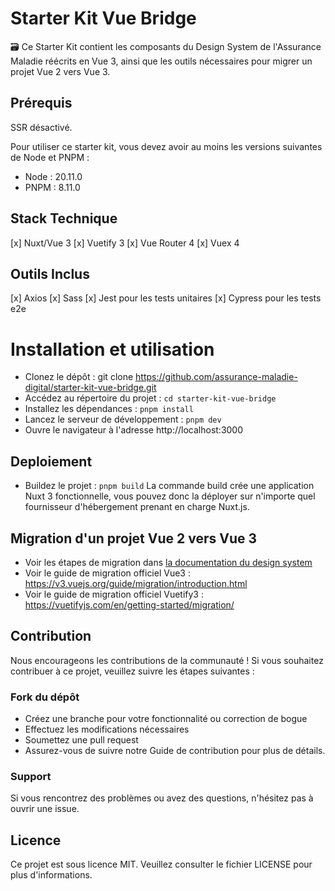 # Starter Kit Vue Bridge

🗃️ Ce Starter Kit contient les composants du Design System de l'Assurance Maladie réécrits en Vue 3, ainsi que les outils nécessaires pour migrer un projet Vue 2 vers Vue 3.

## Prérequis

SSR désactivé.

Pour utiliser ce starter kit, vous devez avoir au moins les versions suivantes de Node et PNPM :

-   Node : 20.11.0
-   PNPM : 8.11.0

## Stack Technique

[x] Nuxt/Vue 3
[x] Vuetify 3
[x] Vue Router 4
[x] Vuex 4

## Outils Inclus

[x] Axios
[x] Sass
[x] Jest pour les tests unitaires
[x] Cypress pour les tests e2e

# Installation et utilisation

-   Clonez le dépôt : git clone https://github.com/assurance-maladie-digital/starter-kit-vue-bridge.git
-   Accédez au répertoire du projet : `cd starter-kit-vue-bridge`
-   Installez les dépendances : `pnpm install`
-   Lancez le serveur de développement : `pnpm dev`
-   Ouvre le navigateur à l'adresse http://localhost:3000

## Deploiement

-   Buildez le projet : `pnpm build`
    La commande build crée une application Nuxt 3 fonctionnelle, vous pouvez donc la déployer sur n'importe quel
    fournisseur d'hébergement prenant en charge Nuxt.js.

## Migration d'un projet Vue 2 vers Vue 3

-   Voir les étapes de migration dans [la documentation du design system](https://digital-design-system.netlify.app/migration-bridge)
-   Voir le guide de migration officiel Vue3 : https://v3.vuejs.org/guide/migration/introduction.html
-   Voir le guide de migration officiel Vuetify3 : https://vuetifyjs.com/en/getting-started/migration/

## Contribution

Nous encourageons les contributions de la communauté ! Si vous souhaitez contribuer à ce projet, veuillez suivre les étapes suivantes :

### Fork du dépôt

-   Créez une branche pour votre fonctionnalité ou correction de bogue
-   Effectuez les modifications nécessaires
-   Soumettez une pull request
-   Assurez-vous de suivre notre Guide de contribution pour plus de détails.

### Support

Si vous rencontrez des problèmes ou avez des questions, n'hésitez pas à ouvrir une issue.

## Licence

Ce projet est sous licence MIT. Veuillez consulter le fichier LICENSE pour plus d'informations.
